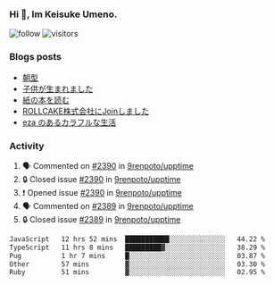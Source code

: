 ### Hi 👋, Im Keisuke Umeno.

<!--
**9renpoto/9renpoto** is a ✨ _special_ ✨ repository because its `README.md` (this file) appears on your GitHub profile.

Here are some ideas to get you started:

- 🔭 I’m currently working on ...
- 🌱 I’m currently learning ...
- 👯 I’m looking to collaborate on ...
- 🤔 I’m looking for help with ...
- 💬 Ask me about ...
- 📫 How to reach me: ...
- 😄 Pronouns: ...
- ⚡ Fun fact: ...
-->

![follow](https://img.shields.io/github/followers/9renpoto?label=Follow&style=social)
![visitors](https://komarev.com/ghpvc/?username=9renpoto&label=Profile%20views&color=0e75b6&style=flat)

### Blogs posts

<!-- BLOG-POST-LIST:START -->
- [朝型](https://9renpoto.win/entry/2024/05/29/im-an-early)
- [子供が生まれました](https://9renpoto.win/entry/2024/04/18/hello-world)
- [紙の本を読む](https://9renpoto.win/entry/2024/02/25/reading-papar-book)
- [ROLLCAKE株式会社にJoinしました](https://9renpoto.win/entry/2024/02/11/join)
- [eza のあるカラフルな生活](https://9renpoto.win/entry/2024/02/01/eza)
<!-- BLOG-POST-LIST:END -->

### Activity

<!--START_SECTION:activity-->
1. 🗣 Commented on [#2390](https://github.com/9renpoto/upptime/issues/2390#issuecomment-2181904339) in [9renpoto/upptime](https://github.com/9renpoto/upptime)
2. 🔒 Closed issue [#2390](https://github.com/9renpoto/upptime/issues/2390) in [9renpoto/upptime](https://github.com/9renpoto/upptime)
3. ❗ Opened issue [#2390](https://github.com/9renpoto/upptime/issues/2390) in [9renpoto/upptime](https://github.com/9renpoto/upptime)
4. 🗣 Commented on [#2389](https://github.com/9renpoto/upptime/issues/2389#issuecomment-2181814202) in [9renpoto/upptime](https://github.com/9renpoto/upptime)
5. 🔒 Closed issue [#2389](https://github.com/9renpoto/upptime/issues/2389) in [9renpoto/upptime](https://github.com/9renpoto/upptime)
<!--END_SECTION:activity-->

<!--START_SECTION:waka-->

```txt
JavaScript   12 hrs 52 mins  ███████████░░░░░░░░░░░░░░   44.22 %
TypeScript   11 hrs 8 mins   █████████▓░░░░░░░░░░░░░░░   38.29 %
Pug          1 hr 7 mins     █░░░░░░░░░░░░░░░░░░░░░░░░   03.87 %
Other        57 mins         ▓░░░░░░░░░░░░░░░░░░░░░░░░   03.30 %
Ruby         51 mins         ▓░░░░░░░░░░░░░░░░░░░░░░░░   02.95 %
```

<!--END_SECTION:waka-->
